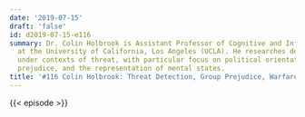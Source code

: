 ```yaml
---
date: '2019-07-15'
draft: 'false'
id: d2019-07-15-e116
summary: Dr. Colin Holbrook is Assistant Professor of Cognitive and Information Sciences
  at the University of California, Los Angeles (UCLA). He researches decision-making
  under contexts of threat, with particular focus on political orientation, group
  prejudice, and the representation of mental states.
title: '#116 Colin Holbrook: Threat Detection, Group Prejudice, Warfare, and Religion'
---
```

{{< episode >}}
